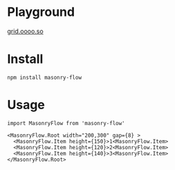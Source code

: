 # Playground

[grid.oooo.so](https://grid.oooo.so)

# Install

```
npm install masonry-flow
```

# Usage

```tsx
import MasonryFlow from 'masonry-flow'

<MasonryFlow.Root width="200,300" gap={8} >
  <MasonryFlow.Item height={150}>1<MasonryFlow.Item>
  <MasonryFlow.Item height={120}>2<MasonryFlow.Item>
  <MasonryFlow.Item height={140}>3<MasonryFlow.Item>
</MasonryFlow.Root>
```